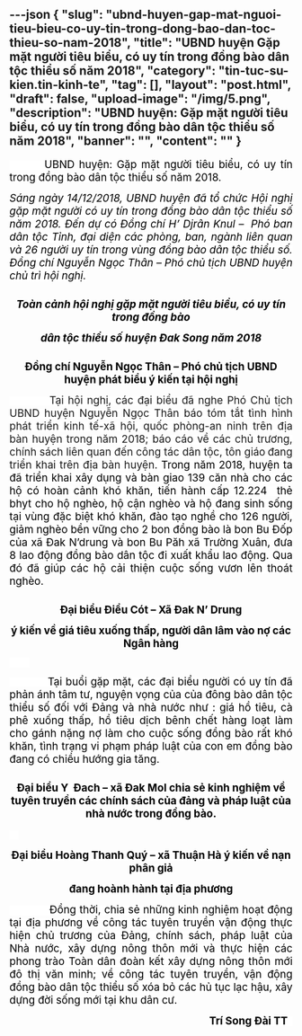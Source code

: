 ---json
{
    "slug": "ubnd-huyen-gap-mat-nguoi-tieu-bieu-co-uy-tin-trong-dong-bao-dan-toc-thieu-so-nam-2018",
    "title": "UBND huyện Gặp mặt người tiêu biểu, có uy tín trong đồng bào dân tộc thiểu số năm 2018",
    "category": "tin-tuc-su-kien.tin-kinh-te",
    "tag": [],
    "layout": "post.html",
    "draft": false,
    "upload-image": "/img/5.png",
    "description": "UBND huyện: Gặp mặt người tiêu biểu, có uy tín trong đồng bào dân tộc thiểu số năm 2018",
    "banner": "",
    "__content__": ""
}
---
<p style="text-align:justify"><span style="background-color:white"><span style="font-size:14.0pt"><span style="color:black">&nbsp;&nbsp;&nbsp;&nbsp;&nbsp;&nbsp;&nbsp; UBND huyện: Gặp mặt người ti&ecirc;u biểu, c&oacute; uy t&iacute;n trong đồng b&agrave;o d&acirc;n tộc thiểu số năm 2018.</span></span></span></p>

<p style="text-align:justify"><span style="background-color:white"><em><span style="font-size:14.0pt"><span style="color:black">S&aacute;ng ng&agrave;y 14/12/2018, UBND huyện đ&atilde; tổ chức Hội nghị gặp mặt người c&oacute; uy t&iacute;n trong đồng b&agrave;o d&acirc;n tộc thiểu số năm 2018. Đến dự c&oacute; Đồng ch&iacute; H&rsquo; Djr&acirc;n Knul &ndash; &nbsp;Ph&oacute; ban d&acirc;n tộc Tỉnh, đại diện c&aacute;c ph&ograve;ng, ban, ng&agrave;nh li&ecirc;n quan v&agrave; 26 người uy t&iacute;n trong v&ugrave;ng đồng b&agrave;o d&acirc;n tộc thiểu số. Đồng ch&iacute; Nguyễn Ngọc Th&acirc;n &ndash; Ph&oacute; chủ tịch UBND huyện chủ tr&igrave; hội nghị.</span></span></em></span></p>

<p style="text-align:justify"><img alt="" src="/img/1.png" /></p>

<p style="text-align:center"><span style="background-color:white"><em><strong><span style="font-size:14.0pt"><span style="color:black">To&agrave;n cảnh hội nghị gặp mặt người ti&ecirc;u biểu, c&oacute; uy t&iacute;n trong đồng b&agrave;o</span></span></strong></em></span></p>

<p style="text-align:center"><span style="background-color:white"><em><strong><span style="font-size:14.0pt"><span style="color:black">d&acirc;n tộc thiểu số huyện Đak Song năm 2018</span></span></strong></em></span></p>

<p style="text-align:center"><img alt="" src="/img/2.png" /></p>

<p style="text-align:center"><span style="background-color:white"><strong><span style="font-size:14.0pt"><span style="color:black">Đồng ch&iacute; Nguyễn Ngọc Th&acirc;n &ndash; Ph&oacute; chủ tịch UBND huyện ph&aacute;t biểu &yacute; kiến tại hội nghị</span></span></strong></span></p>

<p style="text-align:justify"><span style="background-color:white">&nbsp;&nbsp;&nbsp;&nbsp;&nbsp;&nbsp;&nbsp;&nbsp;&nbsp;&nbsp;&nbsp; <span style="font-size:14.0pt">Tại hội nghị, c&aacute;c đại biểu đ&atilde; nghe Ph&oacute; Chủ tịch UBND </span><span style="font-size:14.0pt">huyện Nguyễn Ngọc Th&acirc;n</span><span style="font-size:14.0pt"> b&aacute;o t&oacute;m tắt t&igrave;nh h&igrave;nh ph&aacute;t triển kinh tế-x&atilde; hội</span><span style="font-size:14.0pt">,</span><span style="font-size:14.0pt"> quốc ph&ograve;ng-an ninh tr&ecirc;n địa b&agrave;n </span><span style="font-size:14.0pt">huyện trong năm 2018; b&aacute;o c&aacute;o về</span><span style="font-size:14.0pt"> c&aacute;c chủ trương, ch&iacute;nh s&aacute;ch li&ecirc;n quan đến c&ocirc;ng t&aacute;c d&acirc;n tộc, t&ocirc;n gi&aacute;o</span> <span style="font-size:14.0pt">đang triển khai tr&ecirc;n địa b&agrave;n huyện<span style="color:black">. Trong năm 2018, huyện ta đ&atilde; triển khai x&acirc;y dụng v&agrave; b&agrave;n giao 139 căn nh&agrave; cho c&aacute;c hộ c&oacute; ho&agrave;n cảnh kh&oacute; khăn, tiến h&agrave;nh cấp 12.224 &nbsp;thẻ bhyt cho hộ ngh&egrave;o, hộ cận ngh&egrave;o v&agrave; hộ đang sinh sống tại v&ugrave;ng đặc biệt kh&oacute; khăn, đ&agrave;o tạo nghề cho 126 người, giảm ngh&egrave;o bền vững cho 2 bon đồng b&agrave;o l&agrave; bon Bu Đốp của x&atilde; Đak N&rsquo;drung v&agrave; bon Bu Păh x&atilde; Trường Xu&acirc;n, đưa 8 lao động đồng b&agrave;o d&acirc;n tộc đi xuất khẩu lao động. Qua đ&oacute; đ&atilde; gi&uacute;p c&aacute;c hộ cải thiện cuộc sống vươn l&ecirc;n tho&aacute;t ngh&egrave;o. </span></span></span></p>

<p style="text-align:justify"><img alt="" src="/img/3.png" /></p>

<p style="text-align:center"><span style="background-color:white"><strong><span style="font-size:14.0pt"><span style="color:black">Đại biểu Điểu C&oacute;t &ndash; X&atilde; Đak N&rsquo; Drung</span></span></strong></span></p>

<p style="text-align:center"><span style="background-color:white"><strong><span style="font-size:14.0pt"><span style="color:black">&yacute; kiến về gi&aacute; ti&ecirc;u xuống thấp, người d&acirc;n l&acirc;m v&agrave;o nợ c&aacute;c Ng&acirc;n h&agrave;ng</span></span></strong></span></p>

<p style="text-align:justify"><span style="background-color:white">&nbsp;&nbsp;&nbsp;&nbsp;&nbsp;&nbsp;&nbsp;&nbsp;&nbsp; </span></p>

<p style="text-align:justify"><span style="background-color:white"><span style="font-size:14.0pt"><span style="color:black">&nbsp;&nbsp;&nbsp;&nbsp;&nbsp;&nbsp;&nbsp; &nbsp;&nbsp;&nbsp;Tại buổi gặp mặt, c&aacute;c đại biểu người c&oacute; uy t&iacute;n đ&atilde; phản &aacute;nh t&acirc;m tư, nguyện vọng của của đ&ocirc;ng b&agrave;o d&acirc;n tộc thiểu số đối với Đảng v&agrave; nh&agrave; nước như : gi&aacute; hồ ti&ecirc;u, c&agrave; ph&ecirc; xuống thấp, hồ ti&ecirc;u dịch b&ecirc;nh chết h&agrave;ng loạt l&agrave;m cho g&aacute;nh nặng nợ l&agrave;m cho cuộc sống đồng b&agrave;o rất kh&oacute; khăn, t&igrave;nh trạng vi phạm ph&aacute;p luật của con em đồng b&agrave;o đang c&oacute; chiều hướng gia tăng. </span></span></span></p>

<p style="text-align:justify"><img alt="" src="/img/4.png" /></p>

<p style="text-align:center"><span style="background-color:white"><strong><span style="font-size:14.0pt"><span style="color:black">Đại biểu Y&nbsp; Đach &ndash; x&atilde; Đak Mol chia sẻ kinh nghiệm về tuy&ecirc;n truyền c&aacute;c ch&iacute;nh s&aacute;ch của đảng v&agrave; ph&aacute;p luật của nh&agrave; nước trong đồng b&agrave;o.</span></span></strong></span></p>

<p style="text-align:justify"><span style="background-color:white"><span style="font-size:14.0pt"><span style="color:black">&nbsp; &nbsp;<img alt="" src="/img/5.png" /></span></span></span></p>

<p style="text-align:center"><span style="background-color:white"><strong><span style="font-size:14.0pt"><span style="color:black">Đại biểu Ho&agrave;ng Thanh Qu&yacute; &ndash; x&atilde; Thuận H&agrave; &yacute; kiến về nạn ph&acirc;n giả</span></span></strong></span></p>

<p style="text-align:center"><span style="background-color:white"><strong><span style="font-size:14.0pt"><span style="color:black">đang ho&agrave;nh h&agrave;nh tại địa phương</span></span></strong></span></p>

<p style="text-align:justify"><span style="background-color:white"><span style="font-size:14.0pt"><span style="color:black">&nbsp;&nbsp;&nbsp;&nbsp;&nbsp;&nbsp;&nbsp;&nbsp;&nbsp;&nbsp;&nbsp; Đồng thời, chia sẻ những kinh nghiệm hoạt động tại địa phương về c&ocirc;ng t&aacute;c tuy&ecirc;n truyền vận động thực hiện chủ trương của Đảng, ch&iacute;nh s&aacute;ch, ph&aacute;p luật của Nh&agrave; nước, x&acirc;y dựng n&ocirc;ng th&ocirc;n mới v&agrave; thực hiện c&aacute;c phong tr&agrave;o To&agrave;n d&acirc;n đo&agrave;n kết x&acirc;y dựng n&ocirc;ng th&ocirc;n mới đ&ocirc; thị văn minh; về c&ocirc;ng t&aacute;c tuy&ecirc;n truyền, vận động đồng b&agrave;o d&acirc;n tộc thiểu số x&oacute;a bỏ c&aacute;c hủ tục lạc hậu, x&acirc;y dựng đời sống mới tại khu d&acirc;n cư.</span></span></span></p>

<p style="text-align:right"><span style="background-color:white"><strong><span style="font-size:14.0pt"><span style="color:black">Tr&iacute; Song Đ&agrave;i TT &nbsp;</span></span></strong></span></p>

<p style="text-align:justify">&nbsp;</p>
